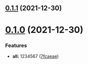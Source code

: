 ## [0.1.1](https://github.com/haoziqaq/pnpm-example/compare/0.1.0...0.1.1) (2021-12-30)



# [0.1.0](https://github.com/haoziqaq/pnpm-example/compare/0.0.3...0.1.0) (2021-12-30)


### Features

* **all:** 1234567 ([7fcaeae](https://github.com/haoziqaq/pnpm-example/commit/7fcaeae5e966d6ecc20c624287489053bb500c1e))



